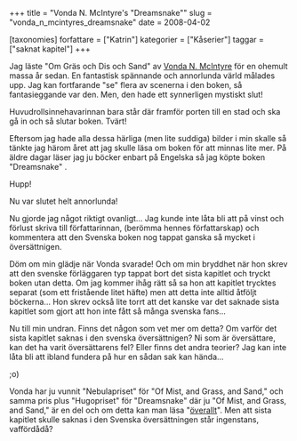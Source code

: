 +++
title = "Vonda N. McIntyre's \"Dreamsnake\""
slug = "vonda_n_mcintyres_dreamsnake"
date = 2008-04-02

[taxonomies]
forfattare = ["Katrin"]
kategorier = ["Kåserier"]
taggar = ["saknat kapitel"]
+++

Jag läste "Om Gräs och Dis och Sand" av [Vonda N. McIntyre](http://www.vondanmcintyre.com) för en ohemult massa år sedan. En fantastisk spännande och annorlunda värld målades upp. Jag kan fortfarande "se" flera av scenerna i den boken, så fantasieggande var den. Men, den hade ett synnerligen mystiskt slut!

Huvudrollsinnehavarinnan bara står där framför porten till en stad och ska gå in och så slutar boken. Tvärt!

Eftersom jag hade alla dessa härliga (men lite suddiga) bilder i min skalle så tänkte jag härom året att jag skulle läsa om boken för att minnas lite mer. På äldre dagar läser jag ju böcker enbart på Engelska så jag köpte boken "Dreamsnake" .

Hupp!

Nu var slutet helt annorlunda!

Nu gjorde jag något riktigt ovanligt... Jag kunde inte låta bli att på vinst och förlust skriva till författarinnan, (berömma hennes författarskap) och kommentera att den Svenska boken nog tappat ganska så mycket i översättnigen.

Döm om min glädje när Vonda svarade! Och om min bryddhet när hon skrev att den svenske förläggaren typ tappat bort det sista kapitlet och tryckt boken utan detta. Om jag kommer ihåg rätt så sa hon att kapitlet trycktes separat (som ett fristående litet häfte) men att detta inte alltid åtföljt böckerna... Hon skrev också lite torrt att det kanske var det saknade sista kapitlet som gjort att hon inte fått så många svenska fans...

Nu till min undran. Finns det någon som vet mer om detta? Om varför det sista kapitlet saknas i den svenska översättnigen? Ni som är översättare, kan det ha varit översättarens fel? Eller finns det andra teorier? Jag kan inte låta bli att ibland fundera på hur en sådan sak kan hända...

;o)

Vonda har ju vunnit "Nebulapriset" för "Of Mist, and Grass, and Sand," och samma pris plus "Hugopriset" för "Dreamsnake" där ju "Of Mist, and Grass, and Sand," är en del och om detta kan man läsa "[överallt](http://en.wikipedia.org/wiki/Vonda_McIntyre)".  Men att sista kapitlet skulle saknas i den Svenska översättningen står ingenstans, vaffördådå?
